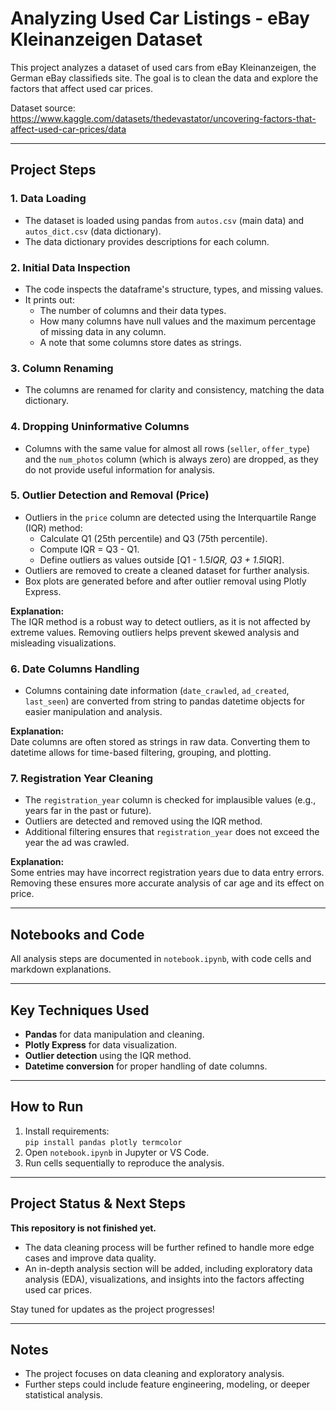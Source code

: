 # Analyzing Used Car Listings - eBay Kleinanzeigen Dataset

This project analyzes a dataset of used cars from eBay Kleinanzeigen, the German eBay classifieds site. The goal is to clean the data and explore the factors that affect used car prices.

Dataset source:  
https://www.kaggle.com/datasets/thedevastator/uncovering-factors-that-affect-used-car-prices/data

---

## Project Steps

### 1. Data Loading

- The dataset is loaded using pandas from `autos.csv` (main data) and `autos_dict.csv` (data dictionary).
- The data dictionary provides descriptions for each column.

### 2. Initial Data Inspection

- The code inspects the dataframe's structure, types, and missing values.
- It prints out:
  - The number of columns and their data types.
  - How many columns have null values and the maximum percentage of missing data in any column.
  - A note that some columns store dates as strings.

### 3. Column Renaming

- The columns are renamed for clarity and consistency, matching the data dictionary.

### 4. Dropping Uninformative Columns

- Columns with the same value for almost all rows (`seller`, `offer_type`) and the `num_photos` column (which is always zero) are dropped, as they do not provide useful information for analysis.

### 5. Outlier Detection and Removal (Price)

- Outliers in the `price` column are detected using the Interquartile Range (IQR) method:
  - Calculate Q1 (25th percentile) and Q3 (75th percentile).
  - Compute IQR = Q3 - Q1.
  - Define outliers as values outside [Q1 - 1.5*IQR, Q3 + 1.5*IQR].
- Outliers are removed to create a cleaned dataset for further analysis.
- Box plots are generated before and after outlier removal using Plotly Express.

**Explanation:**  
The IQR method is a robust way to detect outliers, as it is not affected by extreme values. Removing outliers helps prevent skewed analysis and misleading visualizations.

### 6. Date Columns Handling

- Columns containing date information (`date_crawled`, `ad_created`, `last_seen`) are converted from string to pandas datetime objects for easier manipulation and analysis.

**Explanation:**  
Date columns are often stored as strings in raw data. Converting them to datetime allows for time-based filtering, grouping, and plotting.

### 7. Registration Year Cleaning

- The `registration_year` column is checked for implausible values (e.g., years far in the past or future).
- Outliers are detected and removed using the IQR method.
- Additional filtering ensures that `registration_year` does not exceed the year the ad was crawled.

**Explanation:**  
Some entries may have incorrect registration years due to data entry errors. Removing these ensures more accurate analysis of car age and its effect on price.

---

## Notebooks and Code

All analysis steps are documented in `notebook.ipynb`, with code cells and markdown explanations.

---

## Key Techniques Used

- **Pandas** for data manipulation and cleaning.
- **Plotly Express** for data visualization.
- **Outlier detection** using the IQR method.
- **Datetime conversion** for proper handling of date columns.

---

## How to Run

1. Install requirements:  
   `pip install pandas plotly termcolor`
2. Open `notebook.ipynb` in Jupyter or VS Code.
3. Run cells sequentially to reproduce the analysis.

---
## Project Status & Next Steps

**This repository is not finished yet.**

- The data cleaning process will be further refined to handle more edge cases and improve data quality.
- An in-depth analysis section will be added, including exploratory data analysis (EDA), visualizations, and insights into the factors affecting used car prices.

Stay tuned for updates as the project progresses!

---

## Notes

- The project focuses on data cleaning and exploratory analysis.
- Further steps could include feature engineering, modeling, or deeper statistical analysis.
